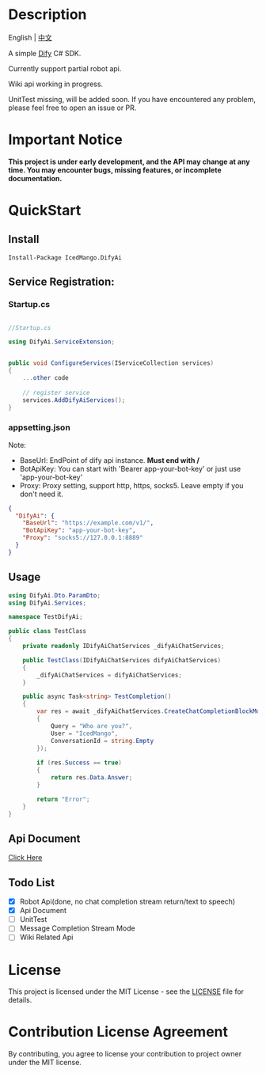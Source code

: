 # Description
English | [中文](./README.zh-CN.md)

A simple [Dify](https://dify.ai/) C# SDK.

Currently support partial robot api.

Wiki api working in progress.

UnitTest missing, will be added soon. If you have encountered any problem, please feel free to open an issue or PR.

# Important Notice

**This project is under early development, and the API may change at any time. You may encounter bugs, missing features, or incomplete documentation.**

# QuickStart

## Install

```
Install-Package IcedMango.DifyAi 
```

## Service Registration:
### Startup.cs
```csharp

//Startup.cs

using DifyAi.ServiceExtension;


public void ConfigureServices(IServiceCollection services)
{
    ...other code
    
    // register service
    services.AddDifyAiServices();
}

```

### appsetting.json

Note: 
- BaseUrl: EndPoint of dify api instance. **Must end with /**
- BotApiKey: You can start with 'Bearer app-your-bot-key' or just use 'app-your-bot-key'
- Proxy: Proxy setting, support http, https, socks5. Leave empty if you don't need it.

```json
{
  "DifyAi": {
    "BaseUrl": "https://example.com/v1/", 
    "BotApiKey": "app-your-bot-key",
    "Proxy": "socks5://127.0.0.1:8889"
  }
}
```

## Usage

```csharp
using DifyAi.Dto.ParamDto;
using DifyAi.Services;

namespace TestDifyAi;

public class TestClass
{
    private readonly IDifyAiChatServices _difyAiChatServices;

    public TestClass(IDifyAiChatServices difyAiChatServices)
    {
        _difyAiChatServices = difyAiChatServices;
    }

    public async Task<string> TestCompletion()
    {
        var res = await _difyAiChatServices.CreateChatCompletionBlockModeAsync(new Dify_CreateChatCompletionParamDto()
        {
            Query = "Who are you?",
            User = "IcedMango",
            ConversationId = string.Empty
        });
        
        if (res.Success == true)
        {
            return res.Data.Answer;
        }

        return "Error";
    }
}


```

## Api Document

[Click Here](ApiDoc.md)

## Todo List
- [x] Robot Api(done, no chat completion stream return/text to speech)
- [x] Api Document
- [ ] UnitTest
- [ ] Message Completion Stream Mode
- [ ] Wiki Related Api

# License
This project is licensed under the MIT License - see the [LICENSE](./LICENSE) file for details.

# Contribution License Agreement
By contributing, you agree to license your contribution to project owner under the MIT license.
